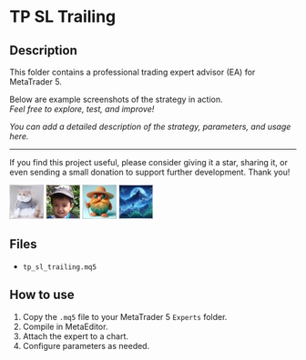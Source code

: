 # TP SL Trailing

## Description
This folder contains a professional trading expert advisor (EA) for MetaTrader 5.

Below are example screenshots of the strategy in action.  
*Feel free to explore, test, and improve!*

*You can add a detailed description of the strategy, parameters, and usage here.*

---

If you find this project useful, please consider giving it a star, sharing it, or even sending a small donation to support further development. Thank you!

![Screenshot](6295086D-2365.jpg)
![Screenshot](63394109-5a03.jpg)
![Screenshot](65d8b5a2-f9d9.jpg)
![Screenshot](6655deb3-5e6d.jpg)

## Files
- `tp_sl_trailing.mq5`

## How to use
1. Copy the `.mq5` file to your MetaTrader 5 `Experts` folder.
2. Compile in MetaEditor.
3. Attach the expert to a chart.
4. Configure parameters as needed.
